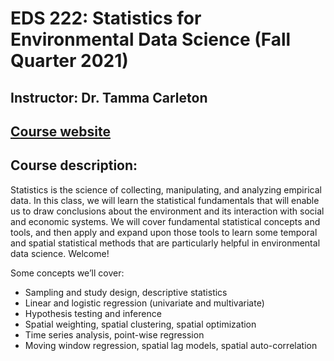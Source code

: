 # EDS 222: Statistics for Environmental Data Science (Fall Quarter 2021) 
## Instructor: Dr. Tamma Carleton 
## [Course website](https://tcarleton.github.io/EDS-222-stats/)

## Course description: 
Statistics is the science of collecting, manipulating, and analyzing empirical data. In this class, we will learn the statistical fundamentals that will enable us to draw conclusions about the environment and its interaction with social and economic systems. We will cover fundamental statistical concepts and tools, and then apply and expand upon those tools to learn some temporal and spatial statistical methods that are particularly helpful in environmental data science. Welcome!

Some concepts we’ll cover:
- Sampling and study design, descriptive statistics
- Linear and logistic regression (univariate and multivariate)
- Hypothesis testing and inference
- Spatial weighting, spatial clustering, spatial optimization
- Time series analysis, point-wise regression
- Moving window regression, spatial lag models, spatial auto-correlation

